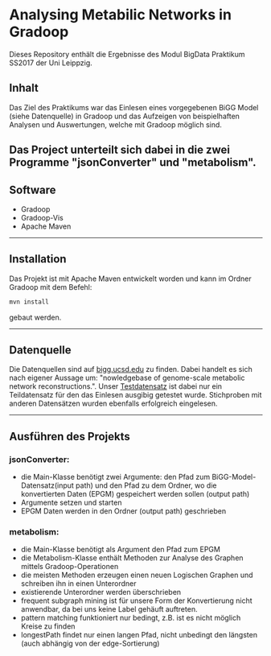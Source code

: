 # Analysing Metabilic Networks in Gradoop
Dieses Repository enthält die  Ergebnisse des Modul BigData Praktikum SS2017 der Uni Leippzig.

## Inhalt
Das Ziel des Praktikums war das Einlesen eines vorgegebenen BiGG Model (siehe Datenquelle) in Gradoop und das Aufzeigen von beispielhaften Analysen und Auswertungen, welche mit Gradoop möglich sind. 

Das Project unterteilt sich dabei in die zwei Programme "jsonConverter" und "metabolism". 
----

## Software
* Gradoop
* Gradoop-Vis
* Apache Maven
----
## Installation
Das Projekt ist mit Apache Maven entwickelt worden und kann im Ordner Gradoop mit dem Befehl:
```sh
mvn install
```

gebaut werden.

----
## Datenquelle
Die Datenquellen sind auf [bigg.ucsd.edu](http://bigg.ucsd.edu/) zu finden. Dabei handelt es sich nach eigener Aussage um: "nowledgebase of genome-scale metabolic network reconstructions.". Unser [Testdatensatz](http://bigg.ucsd.edu/models/iAB_RBC_283) ist dabei nur ein Teildatensatz für den das Einlesen ausgibig getestet wurde. Stichproben mit anderen Datensätzen wurden ebenfalls erfolgreich eingelesen.

----
## Ausführen des Projekts

### jsonConverter:
* die Main-Klasse benötigt zwei Argumente: den Pfad zum BiGG-Model-Datensatz(input path) und den Pfad zu dem Ordner, wo die konvertierten Daten (EPGM) gespeichert werden sollen (output path)
*  Argumente setzen und starten
*  EPGM Daten werden in den Ordner (output path) geschrieben
	
### metabolism:
*  die Main-Klasse benötigt als Argument den Pfad zum EPGM
*  die Metabolism-Klasse enthält Methoden zur Analyse des Graphen mittels Gradoop-Operationen
*  die meisten Methoden erzeugen einen neuen Logischen Graphen und schreiben ihn in einen Unterordner
*  existierende Unterordner werden überschrieben
*  frequent subgraph mining ist für unsere Form der Konvertierung nicht anwendbar, da bei uns keine Label gehäuft 		  auftreten.
*  pattern matching funktioniert nur bedingt, z.B. ist es nicht möglich Kreise zu finden
*  longestPath findet nur einen langen Pfad, nicht unbedingt den längsten (auch abhängig von der edge-Sortierung)

